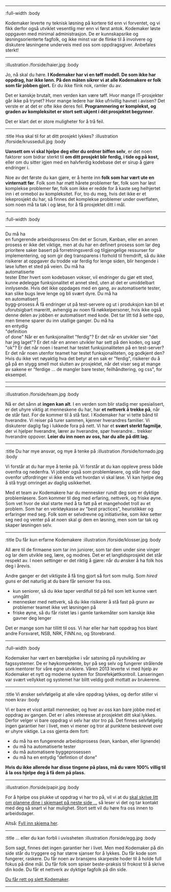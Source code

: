 --------------------------------------------------------------------------------
:full-width
:body

<reference img="/references/dummy-1.jpg"
           url="/nsb-personalbillett/"
           logo="/logos/nsb.png"
           name="Bengt Lyng"
           phone="+47 999 88 777"
           title="Prosjektsjef, NSB">
  Kodemaker leverte ny teknisk løsning på kortere tid enn vi
  forventet, og vi fikk derfor også utviklet vesentlig mer enn vi
  først antok. Kodemaker løste oppgaven med minimal administrasjon. De
  er kunnskapsrike og løsningsorienterte fagfolk, og ikke minst var de
  flinke til å involvere og diskutere løsningene underveis med oss som
  oppdragsgiver. Anbefales sterkt!
</reference>

--------------------------------------------------------------------------------
:illustration /forside/haier.jpg
:body

Jo, nå skal du høre. **I Kodemaker har vi en tøff modell. De som ikke
har oppdrag, har ikke lønn. På den måten sikrer vi at alle Kodemakere
er folk som får jobben gjort.** Er du ikke flink nok, ramler du av.

Det er kanskje brutalt, men verden kan være tøff. Hvor mange
IT-prosjekter går ikke på trynet? Hvor mange ledere har ikke
ufrivillig havnet i avisen? Det verste er at det er ofte ikke deres
feil. **Programmering er komplekst, og graden av kompleksitet er stort
sett ukjent i dét prosjektet begynner**.

Det er klart det er store muligheter for å trå feil.

--------------------------------------------------------------------------------
:title Hva skal til for at ditt prosjekt lykkes?
:illustration /forside/krussedull.jpg
:body

**Uansett om vi skal hjelpe deg eller du ordner biffen selv**, er det
noen faktorer som bidrar sterkt til **om ditt prosjekt blir ferdig,
i tide og på kost,** eller om du sitter igjen med en halvferdig
kodebase det er sirup å gjøre endringer i.

Noe av det første du kan gjøre, er å hente inn **folk som har vært ute
en vinternatt før**. Folk som har møtt hårete problemer før, folk som
har løst komplekse problemer før, folk som ikke er redde for å kaste
seg helhjertet inn i et ormebol av kompleksitet. For, tro du meg, hvis
det ikke er et lekeprosjekt du har, så finnes det komplekse problemer
under overflaten, som noen må ta tak i og løse, for å få prosjektet
ditt i mål.

--------------------------------------------------------------------------------
:full-width
:body

<hr class="mhn">
<megalist>
 <heading>Du må ha <br>en fungerende arbeidsprosess</heading>
 <text>
   Om det er Scrum, Kanban, eller en annen prosess er ikke det viktige,
   men at du har en definert prosess som lar deg prioritere saker basert
   på forretningsverdi og tilgjengelige ressurser for implementering, og
   som gir deg transparens i forhold til fremdrift, så du ikke risikerer
   at oppgaver du trodde var ferdig for lenge siden, blir hengende i løse
   luften et sted på veien.
 </text>
 <heading>Du må ha <br>automatiserte <br>tester</heading>
 <text>
   Etter hvert som kodebasen vokser, vil endringer du gjør ett sted,
   kunne ødelegge funksjonalitet et annet sted, uten at det er
   umiddelbart innlysende. Hvis det ikke oppdages med en gang, av
   automatiserte tester, kan slike bugs leve lenge og bli svært dyre.
 </text>
 <heading>Du må ha <br>en automatisert <br>bygg-prosess</heading>
 <text>
   Å få endringer ut på test-servere og ut i produksjon kan bli et
   uforutsigbart mareritt, avhengig av noen få nøkkelpersoner, hvis ikke
   også denne delen av jobben er automatisert med kode. Det tar litt tid
   å sette opp, men timene sparer du inn utallige ganger.
 </text>
 <heading>Du må ha <br>en entydig <br>"definition <br>of done"</heading>
 <text>
   Når er en funksjonalitet "ferdig"? Er det når en utvikler sier "det har
   jeg laget"? Er det når en annen utvikler har sett på den koden, og
   sagt "ok"? Er det når noen i teamet har testet funksjonaliteten på en
   test-server? Er det når noen utenfor teamet har testet
   funksjonaliteten, og godkjent den? Hvis du ikke vet nøyaktig hva det
   betyr at en sak er "ferdig", risikerer du å gå på en stygg smell mot
   slutten av prosjektet, når det viser seg at mange av sakene er
   "ferdige ... de mangler bare tester, feilhåndtering, og css", for
   eksempel.
 </text>
</megalist>
<hr class="mhn">

--------------------------------------------------------------------------------
:illustration /forside/team.jpg
:body

Nå er det sånn at **ingen kan alt**. I en verden som blir stadig mer
spesialisert, er det uhyre viktig at menneskene du har, har **et
nettverk å trekke på**, når de står fast. For de kommer til å stå
fast. I Kodemaker har vi tette bånd til hverandre. Vi reiser på turer
sammen, kjenner hverandres familier. Vi diskuterer daglig fag i
lukkede fora på nett. Vi har et **svært sterkt fagmiljø**, der vi
hjelper hverandre, lærer av hverandre, spør hverandre... trekker
hverandre oppover. **Leier du inn noen av oss, har du alle på ditt
lag.**

--------------------------------------------------------------------------------
:title Du har mye ansvar, og mye å tenke på
:illustration /forside/tornado.jpg
:body

Vi forstår at du har mye å tenke på. Vi forstår at du kan oppleve
press både ovenfra og nedenfra. Vi jobber også som problemløsere, og
står hver dag ovenfor utfordringer vi ikke enda vet hvordan vi skal
løse. Vi kan hjelpe deg å stå trygt omringet av daglig usikkerhet.

Med et team av Kodemakere har du mennesker rundt deg som er dyktige
problemløsere. Som kommer til deg med erfaring, nettverk, og friske
øyne. Som vet hvor de skal starte med å ta fatt på et mangehodet troll
av et problem. Som har en verktøykasse av "best practices",
heuristikker og erfaringer med seg. Folk som er selvdrevne og
initiativrike, som ikke setter seg ned og venter på at noen skal gi dem
en løsning, men som tar tak og skaper løsningen selv.

--------------------------------------------------------------------------------
:title Du får kun erfarne Kodemakere
:illustration /forside/klosser.jpg
:body

All ære til de firmaene som tar inn juniorer, som tar dem under sine
vinger og lar dem utvikle seg, lære, og modnes. Det er et
langtidsprosjekt det står respekt av. I noen settinger er det riktig å
gjøre: når du ønsker å ha folk hos deg i årevis.

Andre ganger er det viktigste å få ting gjort så fort som mulig. Som *hired
guns* er det naturlig at du bare får seniorer fra oss.

- kun seniorer, så du ikke taper verdifull tid på feil som lett kunne
  vært unngått
- mennesker med nettverk, så du ikke risikerer å stå fast på grunn av
  problemer teamet ikke vet løsningen på
- friske øyne, så du får ristet løs i gamle tankemåter som kanskje
  ikke gavner deg lenger

Det er mange som har tillitt til oss. Vi har eller har hatt oppdrag hos blant
andre Forsvaret, NSB, NRK, FINN.no, og Storebrand.

--------------------------------------------------------------------------------
:full-width
:body

<reference img="/references/dummy-1.jpg"
           url="/storfekjottkontrollen/"
           logo="/logos/animalia.png"
           name="Torkel Randem"
           phone="+47 991 68 897"
           title="Økonomi- og utviklingssjef">
  Kodemaker har vært en bærebjelke i vår satsning på nyutvikling av fagssystemer.  De er høykompetente, byr på seg selv og fungerer strålende som mentorer for våre egne utviklere.  Våren 2013 leverte vi med hjelp av Kodemaker et nytt og moderne system for Storefekjøttkontroll.  Lanseringen var svært vellykket og systemet har blitt veldig godt mottatt av brukerene.
</reference>

--------------------------------------------------------------------------------
:title Vi ønsker selvfølgelig at alle våre oppdrag lykkes, og derfor stiller vi noen krav
:body

Vi er bare et visst antall mennesker, og hver av oss kan bare jobbe
med et oppdrag av gangen. Det er i alles interesse at prosjektet ditt
skal lykkes. Derfor velger vi bare oppdrag vi selv har stor tro på.
Det finnes selvfølgelig ingen garantier her i livet,
men vi mener og tror at punktene beskrevet over er uhyre viktige. La
oss gjenta dem fort:

- du må ha en fungerende arbeidsprosess (lean, kanban, eller lignende)
- du må ha automatiserte tester
- du må automatisere byggeprosessen
- du må ha en entydig "defintion of done"

**Hvis du ikke allerede har disse tingene på plass, må du være 100%
villig til å la oss hjelpe deg å få dem på plass.**

--------------------------------------------------------------------------------
:illustration /forside/papir.jpg
:body

For å hjelpe oss plukke ut oppdrag vi har tro på, vil vi at du
[skal skrive litt om planene dine i skjemaet på neste side ...](/skjema/)
så leser vi det og tar kontakt med deg så snart vi har mulighet.
Stort sett vil du høre fra oss innen to arbeidsdager.

Altså: [Fyll inn skjema her](/skjema/).

--------------------------------------------------------------------------------
:title ... eller du kan forbli i uvissheten
:illustration /forside/egg.jpg
:body

Som sagt, finnes det ingen garantier her i livet. Men med Kodemaker på
din side står du tryggere og har større sjanser for å lykkes. Du får
kode som fungerer, raskere. Du får noen av bransjens skarpeste hoder
til å holde full fokus på dine mål. Du får folk som spiser
beste-praksis til frokost til å skrive din kode. Du får et nettverk av
dyktige fagfolk på din side.

[Du får rett og slett Kodemaker](/skjema/).

--------------------------------------------------------------------------------
